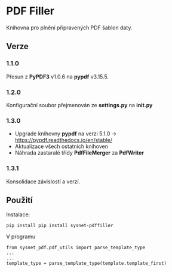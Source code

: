 # PDF Filler

Knihovna pro plnění připravených PDF šablon daty.


## Verze

### 1.1.0

Přesun z **PyPDF3** v1.0.6 na **pypdf** v3.15.5. 

### 1.2.0

Konfigurační soubor přejmenován ze **settings.py** na **init.py**

### 1.3.0

* Upgrade knihovny **pypdf** na verzi 5.1.0 -> https://pypdf.readthedocs.io/en/stable/ 
* Aktualizace všech ostatních knihoven
* Náhrada zastaralé třídy **PdfFileMerger** za **PdfWriter**

### 1.3.1

Konsolidace závislostí a verzí. 

## Použití

Instalace:

    pip install pip install sysnet-pdffiller


V programu

    from sysnet_pdf.pdf_utils import parse_template_type
    ...
    ...
    template_type = parse_template_type(template.template_first)
